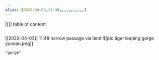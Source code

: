 ```yaml
---
alias: [2022-04-03,11:48,,,,,,,,,,,]
---
```

[[]]
table of content
```toc
```

[[2022-04-03]] 11:48
narrow passage via land
![[pic tiger leaping gorge yunnan.png]]
```query
"gorge"
```